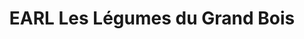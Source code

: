 ---
title: "EARL Les Légumes du Grand Bois"
url: /quebriac/earl-les-legumes-du-grand-bois/
shop: légumes
---